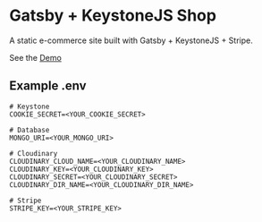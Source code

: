# Gatsby + KeystoneJS Shop

A static e-commerce site built with Gatsby + KeystoneJS + Stripe.

See the [Demo](https://gatsby-keystone-store.herokuapp.com/)

## Example .env

```
# Keystone
COOKIE_SECRET=<YOUR_COOKIE_SECRET>

# Database
MONGO_URI=<YOUR_MONGO_URI>

# Cloudinary
CLOUDINARY_CLOUD_NAME=<YOUR_CLOUDINARY_NAME>
CLOUDINARY_KEY=<YOUR_CLOUDINARY_KEY>
CLOUDINARY_SECRET=<YOUR_CLOUDINARY_SECRET>
CLOUDINARY_DIR_NAME=<YOUR_CLOUDINARY_DIR_NAME>

# Stripe
STRIPE_KEY=<YOUR_STRIPE_KEY>
```